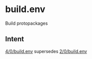 build.env
=========

Build protopackages

Intent
------

[4/0/build.env](https://github.com/dmparrishphd/neatOveRse/blob/master/Files/4/0/build.env.R)
supersedes 
[2/0/build.env](https://github.com/dmparrishphd/neatOveRse/blob/master/Files/2/0/build.env.R)
